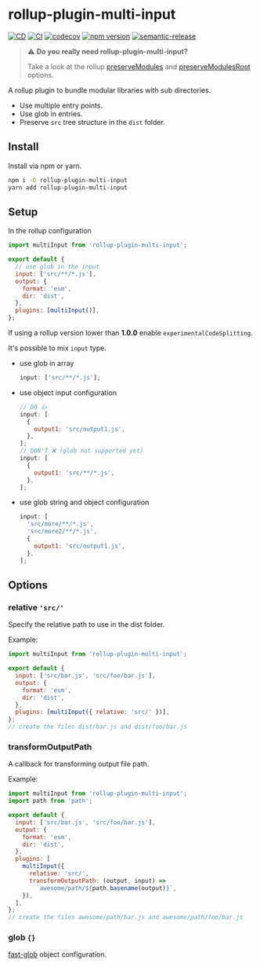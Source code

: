 # rollup-plugin-multi-input

[![CD](https://github.com/alfredosalzillo/rollup-plugin-multi-input/workflows/CD/badge.svg)](https://github.com/alfredosalzillo/rollup-plugin-multi-input/actions/workflows/CD.yml)
[![CI](https://github.com/alfredosalzillo/rollup-plugin-multi-input/workflows/CI/badge.svg)](https://github.com/alfredosalzillo/rollup-plugin-multi-input/actions/workflows/CI.yml)
[![codecov](https://codecov.io/gh/alfredosalzillo/rollup-plugin-multi-input/branch/main/graph/badge.svg)](https://codecov.io/gh/alfredosalzillo/rollup-plugin-multi-input)
[![npm version](https://badge.fury.io/js/rollup-plugin-multi-input.svg)](https://badge.fury.io/js/rollup-plugin-multi-input)
[![semantic-release](https://img.shields.io/badge/%20%20%F0%9F%93%A6%F0%9F%9A%80-semantic--release-e10079.svg)](https://github.com/semantic-release/semantic-release)

> :warning: **Do you really need rollup-plugin-multi-input?**
>
> Take a look at the rollup [preserveModules](https://rollupjs.org/configuration-options/#output-preservemodules) and [preserveModulesRoot](https://rollupjs.org/configuration-options/#output-preservemodulesroot) options.

A rollup plugin to bundle modular libraries with sub directories.

- Use multiple entry points.
- Use glob in entries.
- Preserve `src` tree structure in the `dist` folder.

## Install

Install via npm or yarn.

```bash
npm i -D rollup-plugin-multi-input
yarn add rollup-plugin-multi-input
```

## Setup

In the rollup configuration

```js
import multiInput from 'rollup-plugin-multi-input';

export default {
  // use glob in the input
  input: ['src/**/*.js'],
  output: {
    format: 'esm',
    dir: 'dist',
  },
  plugins: [multiInput()],
};
```

If using a rollup version lower than **1.0.0**
enable `experimentalCodeSplitting`.

It's possible to mix `input` type.

- use glob in array
  ```js
  input: ['src/**/*.js'];
  ```
- use object input configuration
  ```js
  // DO 👍
  input: [
    {
      output1: 'src/output1.js',
    },
  ];
  // DON'T ❌ (glob not supported yet)
  input: [
    {
      output1: 'src/**/*.js',
    },
  ];
  ```
- use glob string and object configuration
  ```js
  input: [
    'src/more/**/*.js',
    'src/more2/**/*.js',
    {
      output1: 'src/output1.js',
    },
  ];
  ```

## Options

### relative `'src/'`

Specify the relative path to use in the dist folder.

Example:

```js
import multiInput from 'rollup-plugin-multi-input';

export default {
  input: ['src/bar.js', 'src/foo/bar.js'],
  output: {
    format: 'esm',
    dir: 'dist',
  },
  plugins: [multiInput({ relative: 'src/' })],
};
// create the files dist/bar.js and dist/foo/bar.js
```

### transformOutputPath

A callback for transforming output file path.

Example:

```js
import multiInput from 'rollup-plugin-multi-input';
import path from 'path';

export default {
  input: ['src/bar.js', 'src/foo/bar.js'],
  output: {
    format: 'esm',
    dir: 'dist',
  },
  plugins: [
    multiInput({
      relative: 'src/',
      transformOutputPath: (output, input) =>
        `awesome/path/${path.basename(output)}`,
    }),
  ],
};
// create the files awesome/path/bar.js and awesome/path/foo/bar.js
```

### glob `{}`

[fast-glob](https://github.com/mrmlnc/fast-glob) object configuration.
